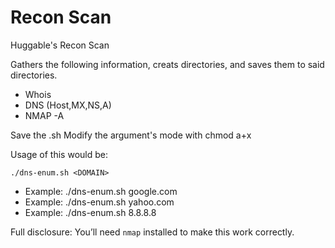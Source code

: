 # Recon Scan
Huggable's Recon Scan

Gathers the following information, creats directories, and saves them to said directories.
* Whois
* DNS (Host,MX,NS,A)
* NMAP -A

Save the .sh
Modify the argument's mode with chmod a+x

Usage of this would be:

`./dns-enum.sh <DOMAIN>`
* Example: ./dns-enum.sh google.com 
* Example: ./dns-enum.sh yahoo.com 
* Example: ./dns-enum.sh 8.8.8.8 

Full disclosure: You’ll need `nmap` installed to make this work correctly.
